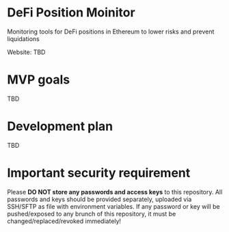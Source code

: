 # DeFi Position Moinitor
Monitoring tools for DeFi positions in Ethereum to lower risks and prevent liquidations

Website: TBD

# MVP goals

TBD

# Development plan

TBD

# Important security requirement
Please **DO NOT store any passwords and access keys** to this repository. All passwords and keys should be provided separately, uploaded via SSH/SFTP as file with environment variables.
If any password or key will be pushed/exposed to any brunch of this repository, it must be changed/replaced/revoked immediately!
